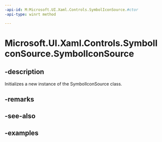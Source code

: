 ```yaml
---
-api-id: M:Microsoft.UI.Xaml.Controls.SymbolIconSource.#ctor
-api-type: winrt method

---
```

<!-- Method syntax.
public SymbolIconSource.SymbolIconSource()
-->

# Microsoft.UI.Xaml.Controls.SymbolIconSource.SymbolIconSource


## -description

Initializes a new instance of the SymbolIconSource class.


## -remarks


## -see-also


## -examples


